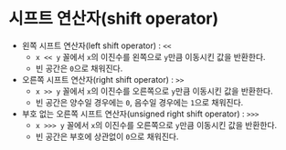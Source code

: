 # 시프트 연산자(shift operator)

- 왼쪽 시프트 연산자(left shift operator) : `<<`
  - `x << y` 꼴에서 `x`의 이진수를 왼쪽으로 `y`만큼 이동시킨 값을 반환한다.
  - 빈 공간은 `0`으로 채워진다.
- 오른쪽 시프트 연산자(right shift operator) : `>>`
  - `x >> y` 꼴에서 `x`의 이진수를 오른쪽으로 `y`만큼 이동시킨 값을 반환한다.
  - 빈 공간은 양수일 경우에는 `0`, 음수일 경우에는 `1`으로 채워진다.
- 부호 없는 오른쪽 시프트 연산자(unsigned right shift operator) : `>>>`
  - `x >>> y` 꼴에서 `x`의 이진수를 오른쪽으로 `y`만큼 이동시킨 값을 반환한다.
  - 빈 공간은 부호에 상관없이 `0`으로 채워진다.
